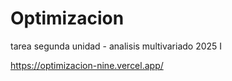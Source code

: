 # Optimizacion
tarea segunda unidad - analisis multivariado 2025 I

https://optimizacion-nine.vercel.app/
